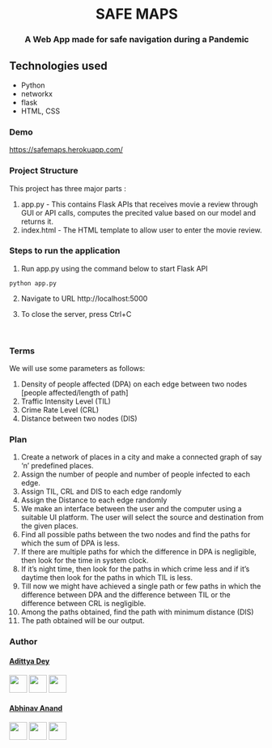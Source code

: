 <h1 align="center" >SAFE MAPS</h1>
<h3 align="center"> A Web App made for safe navigation during a Pandemic</h3>

## Technologies used
* Python
* networkx
* flask
* HTML, CSS

### Demo
https://safemaps.herokuapp.com/

### Project Structure
This project has three major parts :
1. app.py - This contains Flask APIs that receives movie a review through GUI or API calls, computes the precited value based on our model and returns it.
2. index.html - The HTML template to allow user to enter the movie review.

### Steps to run the application

1. Run app.py using the command below to start Flask API
```
python app.py
```
   
2. Navigate to URL http://localhost:5000

3. To close the server, press Ctrl+C 

<br>

### Terms

We will use some parameters as follows:

1. Density of people affected (DPA) on each edge between two nodes [people affected/length of path]
2. Traffic Intensity Level (TIL)
3. Crime Rate Level (CRL)
4. Distance between two nodes (DIS)

### Plan

1. Create a network of places in a city and make a connected graph of
say ‘n’ predefined places.
2. Assign the number of people and number of people infected to
each edge.
3. Assign TIL, CRL and DIS to each edge randomly
4. Assign the Distance to each edge randomly
5. We make an interface between the user and the computer using a
suitable UI platform. The user will select the source and destination
from the given places.
6. Find all possible paths between the two nodes and find the paths
for which the sum of DPA is less.
7. If there are multiple paths for which the difference in DPA is
negligible, then look for the time in system clock.
8. If it’s night time, then look for the paths in which crime less and if
it’s daytime then look for the paths in which TIL is less.
9. Till now we might have achieved a single path or few paths in
which the difference between DPA and the difference between TIL
or the difference between CRL is negligible.
10. Among the paths obtained, find the path with minimum distance
(DIS)
11. The path obtained will be our output.

### Author

#### [Adittya Dey](https://github.com/adiXcodr)

[<img src="https://image.flaticon.com/icons/svg/185/185964.svg" width="35" padding="10">](https://www.linkedin.com/in/adittya-dey-3966b916b/)
[<img src="https://image.flaticon.com/icons/svg/185/185981.svg" width="35" padding="10">](https://www.facebook.com/adittya.dey.3)
[<img src="https://image.flaticon.com/icons/svg/185/185985.svg" width="35" padding="10">](https://www.instagram.com/adixdey/)


#### [Abhinav Anand](https://github.com/abhinavanandthakur)

[<img src="https://image.flaticon.com/icons/svg/185/185964.svg" width="35" padding="10">](https://www.linkedin.com/in/abhinav-anand-1a3510194)
[<img src="https://image.flaticon.com/icons/svg/185/185981.svg" width="35" padding="10">](https://www.facebook.com/profile.php?id=100024901720234)
[<img src="https://image.flaticon.com/icons/svg/185/185985.svg" width="35" padding="10">](https://www.instagram.com/abhinav_a_thakur/)

